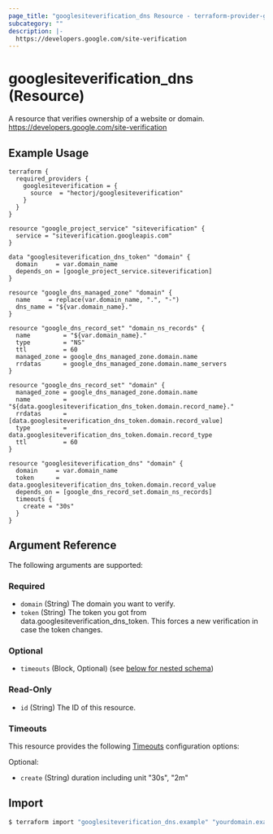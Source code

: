 ```yaml
---
page_title: "googlesiteverification_dns Resource - terraform-provider-googlesiteverification"
subcategory: ""
description: |-
  https://developers.google.com/site-verification
---
```


# googlesiteverification_dns (Resource)
A resource that verifies ownership of a website or domain.
https://developers.google.com/site-verification


## Example Usage
```hcl
terraform {
  required_providers {
    googlesiteverification = {
      source  = "hectorj/googlesiteverification"
    }
  }
}

resource "google_project_service" "siteverification" {
  service = "siteverification.googleapis.com"
}

data "googlesiteverification_dns_token" "domain" {
  domain     = var.domain_name
  depends_on = [google_project_service.siteverification]
}

resource "google_dns_managed_zone" "domain" {
  name     = replace(var.domain_name, ".", "-")
  dns_name = "${var.domain_name}."
}

resource "google_dns_record_set" "domain_ns_records" {
  name         = "${var.domain_name}."
  type         = "NS"
  ttl          = 60
  managed_zone = google_dns_managed_zone.domain.name
  rrdatas      = google_dns_managed_zone.domain.name_servers
}

resource "google_dns_record_set" "domain" {
  managed_zone = google_dns_managed_zone.domain.name
  name         = "${data.googlesiteverification_dns_token.domain.record_name}."
  rrdatas      = [data.googlesiteverification_dns_token.domain.record_value]
  type         = data.googlesiteverification_dns_token.domain.record_type
  ttl          = 60
}

resource "googlesiteverification_dns" "domain" {
  domain     = var.domain_name
  token      = data.googlesiteverification_dns_token.domain.record_value
  depends_on = [google_dns_record_set.domain_ns_records]
  timeouts {
    create = "30s"
  }
}
```
<!-- schema generated by tfplugindocs -->
## Argument Reference
The following arguments are supported:
### Required

- `domain` (String) The domain you want to verify.
- `token` (String) The token you got from data.googlesiteverification_dns_token. This forces a new verification in case the token changes.

### Optional

- `timeouts` (Block, Optional) (see [below for nested schema](#nestedblock--timeouts))

### Read-Only

- `id` (String) The ID of this resource.


### Timeouts
This resource provides the following [Timeouts](https://www.terraform.io/docs/configuration/resources.html#timeouts) configuration options:

Optional:

- `create` (String) duration including unit "30s", "2m"


## Import
```bash
$ terraform import "googlesiteverification_dns.example" "yourdomain.example.com"
```
